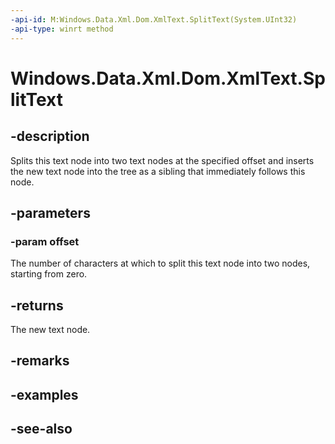 ----api-id: M:Windows.Data.Xml.Dom.XmlText.SplitText(System.UInt32)
-api-type: winrt method
---<!-- Method syntaxpublic Windows.Data.Xml.Dom.IXmlText SplitText(System.UInt32 offset)--># Windows.Data.Xml.Dom.XmlText.SplitText## -descriptionSplits this text node into two text nodes at the specified offset and inserts the new text node into the tree as a sibling that immediately follows this node.## -parameters### -param offsetThe number of characters at which to split this text node into two nodes, starting from zero.## -returnsThe new text node.## -remarks## -examples## -see-also